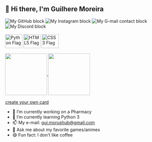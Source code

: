 ## 👋 Hi there, I'm Guilhere Moreira

<!-- Blocos de contatos -->
<div style="display: inline_block">
  <a><img alt="My GitHub block" src="https://img.shields.io/badge/GitHub-100000?style=for-the-badge&logo=github&logoColor=white"></a>
  <a><img alt="My Instagram block" src="https://img.shields.io/badge/Instagram-E4405F?style=for-the-badge&logo=instagram&logoColor=white"></a>
  <a><img alt="My G-mail contact block" src="https://img.shields.io/badge/Gmail-D14836?style=for-the-badge&logo=gmail&logoColor=white"></a>
  <a><img alt="My Discord block" src="https://img.shields.io/badge/Discord-7289DA?style=for-the-badge&logo=discord&logoColor=white"></a>
</div>
<br>

<!-- Icones das linguagens -->
<div style="display: inline_block">
  <img alt="Python Flag" align="center" height="45px" width="55px" src="https://cdn.jsdelivr.net/gh/devicons/devicon@latest/icons/python/python-original-wordmark.svg">
  <img alt="HTML5 Flag" align="center" height="45px" width="55px" src="https://cdn.jsdelivr.net/gh/devicons/devicon@latest/icons/html5/html5-original-wordmark.svg">
  <img alt="CSS3 Flag" align="center" height="45px" width="55px" src="https://cdn.jsdelivr.net/gh/devicons/devicon@latest/icons/css3/css3-original-wordmark.svg">
</div>
<br>

<!-- Bloco de Status -->
<a href="https://github.com/anuraghazra/github-readme-stats?tab=readme-ov-file#github-stats-card">
  <img height=135 align="center" src="https://github-readme-stats.vercel.app/api?username=GuiMorus&show_icons=true&hide=prs&custom_title=Meus Status | My Stats&theme=buefy#gh-light-mode-only" />
</a>

<!-- Bloco de linguagens mais usadas -->
<a href="https://github.com/anuraghazra/github-readme-stats?tab=readme-ov-file#github-stats-card">
  <img height=135 align="center" src="https://github-readme-stats.vercel.app/api/top-langs/?username=GuiMorus&layout=compact&theme=buefy#gh-light-mode-only" />
</a>

[create your own card](https://github.com/anuraghazra/github-readme-stats?tab=readme-ov-file#github-stats-card)

<!-- Resumo sobre mim -->
- 🔭 I’m currently working on a Pharmacy
- 🐍 I’m currently learning Python 3
- 📫 My e-mail: gui.morushub@gmail.com
- 💬 Ask me about my favorite games/animes
- 😅 Fun fact: I don't like coffee
